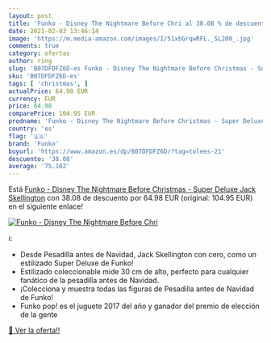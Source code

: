 ```yaml
---
layout: post
title: 'Funko - Disney The Nightmare Before Chri al 38.08 % de descuento'
date: 2021-02-03 13:46:14
image: 'https://m.media-amazon.com/images/I/51xbGrqwRFL._SL200_.jpg'
comments: true
category: ofertas
author: ring
slug: 'B07DFDFZ6D-es Funko - Disney The Nightmare Before Christmas - Super...'
sku: 'B07DFDFZ6D-es'
tags: [ 'christmas', ]
actualPrice: 64.98 EUR
currency: EUR
price: 64.98
comparePrice: 104.95 EUR
prodname: 'Funko - Disney The Nightmare Before Christmas - Super Deluxe Jack Skellington'
country: 'es'
flag: '🇪🇸'
brand: 'Funko'
buyurl: 'https://www.amazon.es/dp/B07DFDFZ6D/?tag=tolees-21'
descuento: '38.08'
average: '75.162'
---
```


Está [Funko - Disney The Nightmare Before Christmas - Super Deluxe Jack Skellington](https://www.amazon.es/dp/B07DFDFZ6D/?tag=tolees-21) con 38.08 de descuento por 64.98 EUR (original: 104.95 EUR) en el siguiente enlace!

[![Funko - Disney The Nightmare Before Chri](https://m.media-amazon.com/images/I/51xbGrqwRFL._SL200_.jpg)](https://www.amazon.es/dp/B07DFDFZ6D/?tag=tolees-21)

ℹ️:

- Desde Pesadilla antes de Navidad, Jack Skellington con cero, como un estilizado Super Deluxe de Funko!
- Estilizado coleccionable mide 30 cm de alto, perfecto para cualquier fanático de la pesadilla antes de Navidad.
- ¡Colecciona y muestra todas las figuras de Pesadilla antes de Navidad de Funko!
- Funko pop! es el juguete 2017 del año y ganador del premio de elección de la gente

[🛒 Ver la oferta!!](https://www.amazon.es/dp/B07DFDFZ6D/?tag=tolees-21)
